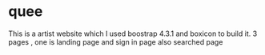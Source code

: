 # quee
This is a artist website which I used boostrap 4.3.1 and boxicon to build it. 
3 pages , one is landing page and sign in page also searched page

